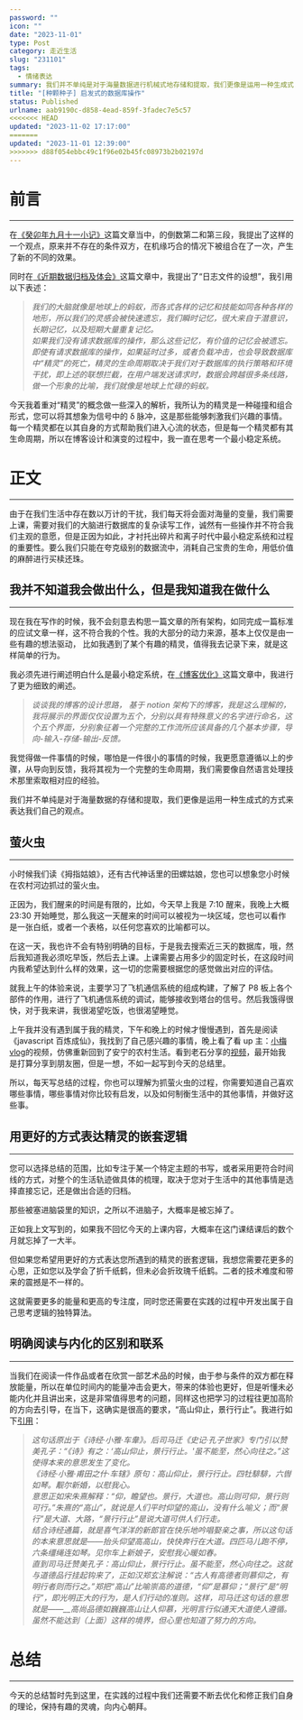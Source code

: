 ```yaml
---
password: ""
icon: ""
date: "2023-11-01"
type: Post
category: 走近生活
slug: "231101"
tags:
  - 情绪表达
summary: 我们并不单纯是对于海量数据进行机械式地存储和提取，我们更像是运用一种生成式的方式来表达我们自己的观点。
title: "[种颗种子] 启发式的数据库操作"
status: Published
urlname: aab9190c-d858-4ead-859f-3fadec7e5c57
<<<<<<< HEAD
updated: "2023-11-02 17:17:00"
=======
updated: "2023-11-01 12:39:00"
>>>>>>> d88f054ebbc49c1f96e02b45fc08973b2b02197d
---
```


# 前言

---

在[《癸卯年九月十一小记》](https://matrixcore.top/article/231025)这篇文章当中，的倒数第二和第三段，我提出了这样的一个观点，原来并不存在的条件双方，在机缘巧合的情况下被组合在了一次，产生了新的不同的效果。

同时在[《近期数据归档及体会》](https://matrixcore.top/article/231022)这篇文章中，我提出了“日志文件的设想”，我引用以下表述：

> _我们的大脑就像是地球上的蚂蚁，而各式各样的记忆和技能如同各种各样的地形，所以我们的灵感会被快速遗忘，我们瞬时记忆，很大来自于潜意识，长期记忆，以及短期大量重复记忆。  
>  如果我们没有请求数据库的操作，那么这些记忆，有价值的记忆会被遗忘。即使有请求数据库的操作，如果延时过多，或者负载冲击，也会导致数据库中“精灵”的死亡，精灵的生命周期取决于我们对于数据库的执行策略和环境干扰，即上述的联想拦截，在用户端发送请求时，数据会跨越很多条线路，做一个形象的比喻，我们就像是地球上忙碌的蚂蚁。_

今天我着重对“精灵”的概念做一些深入的解析，我所认为的精灵是一种碰撞和组合形式，您可以将其想象为信号中的 δ 脉冲，这是那些能够刺激我们兴趣的事情。每一个精灵都在以其自身的方式帮助我们进入心流的状态，但是每一个精灵都有其生命周期，所以在博客设计和演变的过程中，我一直在思考一个最小稳定系统。

# 正文

---

由于在我们生活中存在数以万计的干扰，我们每天将会面对海量的变量，我们需要上课，需要对我们的大脑进行数据库的复杂读写工作，诚然有一些操作并不符合我们主观的意愿，但是正因为如此，才衬托出碎片和离子时代中最小稳定系统和过程的重要性。要么我们只能在夸克级别的数据流中，消耗自己宝贵的生命，用低价值的麻醉进行买椟还珠。

## 我并不知道我会做出什么，但是我知道我在做什么

---

现在我在写作的时候，我不会刻意去构思一篇文章的所有架构，如同完成一篇标准的应试文章一样，这不符合我的个性。我的大部分的动力来源，基本上仅仅是由一些有趣的想法驱动， 比如我遇到了某个有趣的精灵，值得我去记录下来，就是这样简单的行为。

我必须先进行阐述明白什么是最小稳定系统，在[《博客优化》](https://matrixcore.top/article/improve)这篇文章中，我进行了更为细致的阐述。

> _谈谈我的博客的设计思路， 基于 notion 架构下的博客，我是这么理解的，我将展示的界面仅仅设置为五个，分别以具有特殊意义的名字进行命名，这个五个界面，分别象征着一个完整的工作流所应该具备的几个基本步骤，导向-输入-存储-输出-反馈。_

我觉得做一件事情的时候，哪怕是一件很小的事情的时候，我更愿意遵循以上的步骤，从导向到反馈，我将其视为一个完整的生命周期，我们需要像自然语言处理技术那里索取相对应的经验。

我们并不单纯是对于海量数据的存储和提取，我们更像是运用一种生成式的方式来表达我们自己的观点。

## 萤火虫

---

小时候我们读《拇指姑娘》，还有古代神话里的田螺姑娘，您也可以想象您小时候在农村河边抓过的萤火虫。

正因为，我们醒来的时间是有限的，比如，今天早上我是 7:10 醒来，我晚上大概 23:30 开始睡觉，那么我这一天醒来的时间可以被视为一块区域，您也可以看作是一张白纸，或者一个表格，以任何您喜欢的比喻都可以。

在这一天，我也许不会有特别明确的目标，于是我去搜索近三天的数据库，哦，然后我知道我必须吃早饭，然后去上课。上课需要占用多少的固定时长，在这段时间内我希望达到什么样的效果，这一切的您需要根据您的感觉做出对应的评估。

就我上午的体验来说，主要学习了飞机通信系统的组成构建，了解了 P8 板上各个部件的作用，进行了飞机通信系统的调试，能够接收到塔台的信号。然后我饿得很快，对于我来讲，我很渴望吃饭，也很渴望睡觉。

上午我并没有遇到属于我的精灵，下午和晚上的时候才慢慢遇到，首先是阅读《javascript 百炼成仙》，我找到了自己感兴趣的事情，晚上看了看 up 主：[小梅 vlog](https://www.bilibili.com/video/BV1Sj411a74k/?spm_id_from=333.999.top_right_bar_window_history.content.click&vd_source=237e295a40d7aaea043ead8c0d2c78ab)的视频，仿佛重新回到了安宁的农村生活。看到老石分享的[视频](https://t.bilibili.com/858969699475521558)，最开始我是打算分享到朋友圈，但是一想，不如一起写到今天的总结里。

所以，每天写总结的过程，你也可以理解为抓萤火虫的过程，你需要知道自己喜欢哪些事情，哪些事情对你比较有启发，以及如何制衡生活中的其他事情，并做好这些事。

## 用更好的方式表达精灵的嵌套逻辑

---

您可以选择总结的范围，比如专注于某一个特定主题的书写，或者采用更符合时间线的方式，对整个的生活轨迹做具体的梳理，取决于您对于生活中的其他事情是选择直接忘记，还是做出合适的归档。

那些被塞进脑袋里的知识，之所以不进脑子，大概率是被忘掉了。

正如我上文写到的，如果我不回忆今天的上课内容，大概率在这门课结课后的数个月就忘掉了一大半。

但如果您希望用更好的方式表达您所遇到的精灵的嵌套逻辑，我想您需要花更多的心思，正如您以及学会了折千纸鹤，但未必会折玫瑰千纸鹤。二者的技术难度和带来的震撼是不一样的。

这就需要更多的能量和更高的专注度，同时您还需要在实践的过程中开发出属于自己思考逻辑的独特算法。

## 明确阅读与内化的区别和联系

---

当我们在阅读一件作品或者在欣赏一部艺术品的时候，由于参与条件的双方都在释放能量，所以在单位时间内的能量冲击会更大，带来的体验也更好，但是听懂未必能内化并且讲出来，这是非常值得思考的问题，同样这也把学习的过程往更加高阶的方向去引导，在当下，这确实是很高的要求，“高山仰止，景行行止”。我进行如下[引用](https://www.zhihu.com/question/24801258)：

> _这句话原出于《诗经·小雅·车舝》。后司马迁《史记·孔子世家》专门引以赞美孔子：“《诗》有之：‘高山仰止，景行行止。'虽不能至，然心向往之。”这使得本来的意思发生了变化。  
>  《诗经·小雅·甫田之什·车辖》原句：高山仰止，景行行止。四牡騑騑，六辔如琴。觏尔新婚，以慰我心。  
>  意思正如宋朱熹解释：“仰，瞻望也。景行，大道也。高山则可仰，景行则可行。”朱熹的“高山”，就说是人们平时仰望的高山，没有什么喻义；而“景行”是大道、大路，“景行行止”是说大道可供人们行走。  
>  结合诗经通篇，就是喜气洋洋的新郎官在快乐地吟唱娶亲之事，所以这句话的本来意思就是——抬头仰望高高山，快快奔行在大道。四匹马儿跑不停，六条缰绳连如琴。见你车上新娘子，安慰我心暖如春。  
>  直到司马迁赞美孔子：高山仰止，景行行止。虽不能至，然心向往之。这就与道德品行挂起钩来了，正如汉郑玄注解说：“古人有高德者则慕仰之，有明行者则而行之。”郑把“高山”比喻崇高的道德，“仰”是慕仰；“景行”是“明行”，即光明正大的行为，是人们行动的准则。这样，司马迁这句话的意思就是——\_\_高尚品德如巍巍高山让人仰慕，光明言行似通天大道使人遵循。虽然不能达到（上面）这样的境界，但心里也知道了努力的方向。_

# 总结

---

今天的总结暂时先到这里，在实践的过程中我们还需要不断去优化和修正我们自身的理论，保持有趣的灵魂，向内心朝拜。
